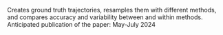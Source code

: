 Creates ground truth trajectories, resamples them with different methods, and compares accuracy and variability between and within methods.
Anticipated publication of the paper: May-July 2024
